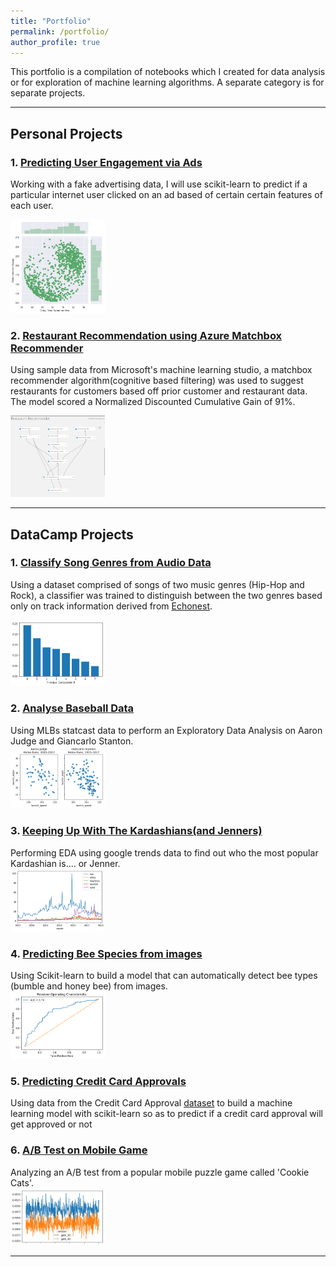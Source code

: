 ```yaml
---
title: "Portfolio"
permalink: /portfolio/
author_profile: true
---
```


This portfolio is a compilation of notebooks which I created for data analysis or for exploration of machine learning algorithms. A separate category is for separate projects.

---
## Personal Projects

### 1. [Predicting User Engagement via Ads](https://github.com/mrAlakija/Personal-Projects/tree/master/Predicting%20User%20Engagement)

Working with a fake advertising data, I will use scikit-learn to predict if a particular internet user clicked on an ad based of certain
certain features of each user. 

<img src="/images/2019-04-15-predict-user-engagement/time-spent-on-site.png" width="30%"> 

### 2. [Restaurant Recommendation using Azure Matchbox Recommender](https://gallery.azure.ai/Experiment/Restaurant-Recommender-3)

Using sample data from Microsoft's machine learning studio, a matchbox recommender algorithm(cognitive based filtering) was used to suggest restaurants for customers based off prior customer and restaurant data. The model scored a Normalized Discounted Cumulative Gain
of 91%.

<img src="/images/2019-04-23-restaurant_recommender/restaurant_recommender.png" width="30%">




---
## DataCamp Projects

### 1. [Classify Song Genres from Audio Data](https://github.com/mrAlakija/Datacamp-Portfolio-Projects/tree/master/Classify%20Song%20Genres%20from%20Audio%20Data)

Using a dataset comprised of songs of two music genres (Hip-Hop and Rock), a classifier was trained to distinguish between the two genres based only on track information derived from [Echonest](http://the.echonest.com/). 

<img src="/images/2019-04-15-classify-audio-songs/PCA.png" width="30%">

### 2. [Analyse Baseball Data](https://github.com/mrAlakija/Datacamp-Portfolio-Projects/tree/master/A%20New%20Era%20of%20Data%20Analysis%20in%20Baseball)  

Using MLBs statcast data to perform an Exploratory Data Analysis on Aaron Judge and Giancarlo Stanton.  
<img src="/images/2019-04-15-mlb-eda/project-image.png" width="30%">  

### 3. [Keeping Up With The Kardashians(and Jenners)](https://github.com/mrAlakija/Datacamp-Portfolio-Projects/tree/master/Up%20and%20Down%20With%20the%20Kardashians)  

Performing EDA using google trends data to find out who the most popular Kardashian is.... or Jenner.    
<img src="/images/2019-04-15-kardashian-eda/kardashians-vs-jenners.png" width="30%">

### 4. [Predicting Bee Species from images](https://github.com/mrAlakija/Datacamp-Portfolio-Projects/tree/master/Na%C3%AFve%20Bees_%20Predict%20Species%20from%20Images)

Using Scikit-learn to build a model that can automatically detect bee types (bumble  and honey bee) from images.  
<img src="/images/2019-04-15-predict-bees/roc.png" width="30%">

### 5. [Predicting Credit Card Approvals](https://github.com/mrAlakija/Datacamp-Portfolio-Projects/tree/master/Predicting%20Credit%20Card%20Approvals)

Using data from the Credit Card Approval [dataset](http://archive.ics.uci.edu/ml/datasets/credit+approval) to build a machine learning model with scikit-learn so as to predict if a credit card approval will get approved or not

### 6. [A/B Test on Mobile Game](https://github.com/mrAlakija/Datacamp-Portfolio-Projects/tree/master/Mobile%20Games%20A%20B%20Testing%20With%20Cookie%20Cats/B%20Testing%20with%20Cookie%20Cats)

Analyzing an A/B test from a popular mobile puzzle game called 'Cookie Cats'.  
<img src="/images/2019-04-15-ab-test/a-b-testing.png" width="30%">

---
